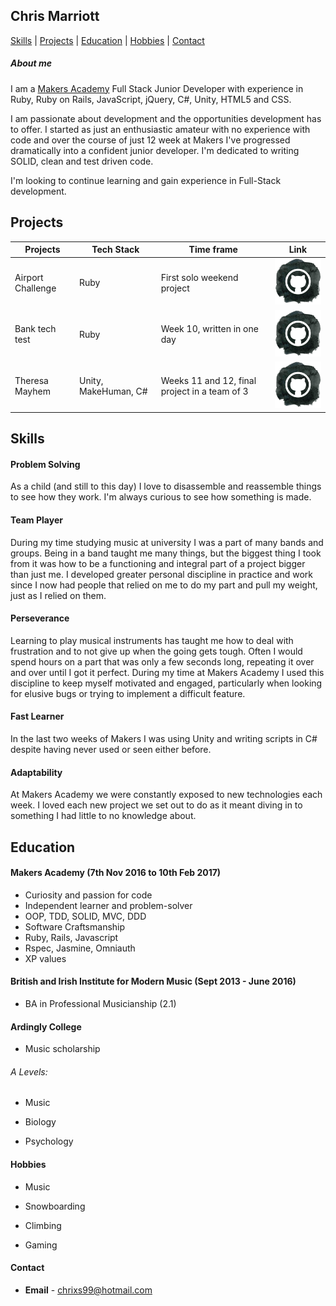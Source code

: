 ## Chris Marriott

[Skills](#skills) | [Projects](#projects) | [Education](#education) | [Hobbies](#hobbies) | [Contact](#contact)

##### About me

I am a [Makers Academy](http://www.makersacademy.com/) Full Stack Junior Developer with experience in Ruby, Ruby on Rails, JavaScript, jQuery, C#, Unity, HTML5 and CSS.

I am passionate about development and the opportunities development has to offer. I started as just an enthusiastic amateur with no experience with code and over the course of just 12 week at Makers I've progressed dramatically into a confident junior developer. I'm dedicated to writing SOLID, clean and test driven code.

I'm looking to continue learning and gain experience in Full-Stack development.

## Projects

| Projects  | Tech Stack  | Time frame  | Link  |
| --- | --- | --- | --- |
| Airport Challenge | Ruby  | First solo weekend project | [![GitHub Repo](./Octocat.png)](https://github.com/Chrixs/airport_challenge/tree/master) |
| Bank tech test | Ruby  | Week 10, written in one day | [![GitHub Repo](./Octocat.png)](https://github.com/Chrixs/bank_tech_test) |
| Theresa Mayhem  | Unity, MakeHuman, C#  | Weeks 11 and 12, final project in a team of 3 |  [![GitHub Repo](./Octocat.png)](https://github.com/Chrixs/theresa_mayhem/tree/master) |

## Skills

#### Problem Solving
As a child (and still to this day) I love to disassemble and reassemble things to see how they work. I'm always curious to see how something is made.

#### Team Player
During my time studying music at university I was a part of many bands and groups. Being in a band taught me many things, but the biggest thing I took from it was how to be a functioning and integral part of a project bigger than just me. I developed greater personal discipline in practice and work since I now had people that relied on me to do my part and pull my weight, just as I relied on them.

#### Perseverance
Learning to play musical instruments has taught me how to deal with frustration and to not give up when the going gets tough. Often I would spend hours on a part that was only a few seconds long, repeating it over and over until I got it perfect. During my time at Makers Academy I used this discipline to keep myself motivated and engaged, particularly when looking for elusive bugs or trying to implement a difficult feature.

#### Fast Learner
In the last two weeks of Makers I was using Unity and writing scripts in C# despite having never used or seen either before.

#### Adaptability
At Makers Academy we were constantly exposed to new technologies each week. I loved each new project we set out to do as it meant diving in to something I had little to no knowledge about.

## Education


#### Makers Academy (7th Nov 2016 to 10th Feb 2017)

- Curiosity and passion for code
- Independent learner and problem-solver
- OOP, TDD, SOLID, MVC, DDD
- Software Craftsmanship
- Ruby, Rails, Javascript
- Rspec, Jasmine, Omniauth
- XP values

#### British and Irish Institute for Modern Music (Sept 2013 - June 2016)

- BA in Professional Musicianship (2.1)

#### Ardingly College
- Music scholarship
###### A Levels:

- Music

- Biology

- Psychology

#### Hobbies

- Music

- Snowboarding

- Climbing

- Gaming

#### Contact

- **Email** - chrixs99@hotmail.com

